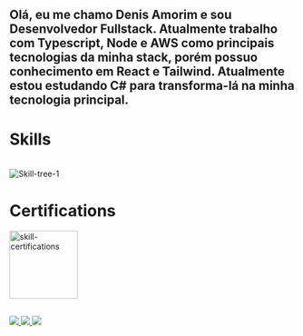 ## Olá, eu me chamo Denis Amorim e sou Desenvolvedor Fullstack. Atualmente trabalho com Typescript, Node e AWS como principais tecnologias da minha stack, porém possuo conhecimento em React e Tailwind. Atualmente estou estudando C# para transforma-lá na minha tecnologia principal.

<!--
![VariableBee GitHub stats](https://github-readme-stats.vercel.app/api?username=abyssmado&show_icons=true&theme=gotham)
[![Top Langs](https://github-readme-stats.vercel.app/api/top-langs/?username=abyssmado&icons=true&theme=gotham)](https://github.com/abyssmado/github-readme-stats)
-->
# Skills

<div style="display: inline_block"><br>
  <img align="center" alt="Skill-tree-1" src="https://skillicons.dev/icons?i=aws,ts,cs,nodejs,react,tailwind,mysql,dynamodb,prisma,windows,linux">
</div>

# Certifications
<div style="display: inline_block">
  <img align="center" weight="120" height="120" alt="skill-certifications" src="https://github.com/abyssmado/abyssmado/assets/85955679/e60a6658-a3ef-474c-90ff-adb004d20e13">
</div>

  ##
  
 <!-- Links -->
<div> 
  <a href="https://www.instagram.com/abyssmado_">
    <img src="https://img.shields.io/badge/Instagram-E4405F?style=for-the-badge&logo=instagram&logoColor=white" target="_blank">
  </a>
  <a href = "mailto:denisamorim11@gmail.com">
    <img src="https://img.shields.io/badge/-Gmail-%23333?style=for-the-badge&logo=gmail&logoColor=white" target="_blank">
  </a>
  <a href="https://www.linkedin.com/in/denis-amorim-rodrigues-vieira-428982221/">
    <img src="https://img.shields.io/badge/linkedIn-%230077B5?style=for-the-badge&logo=linkedin&logoColor=white" target="_blank">
  </a> 
</div>

